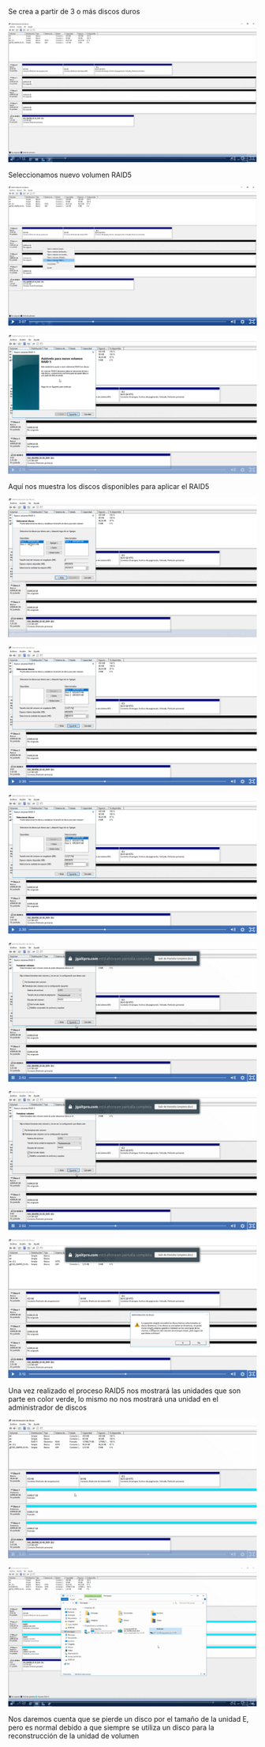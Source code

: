 Se crea a partir de 3 o más discos duros

![alt text](image-77.png)

Seleccionamos nuevo volumen RAID5

![alt text](image-78.png)

![alt text](image-79.png)

Aquí nos muestra los discos disponibles para aplicar el RAID5

![alt text](image-80.png)

![alt text](image-81.png)

![alt text](image-82.png)

![alt text](image-83.png)

![alt text](image-84.png)

![alt text](image-85.png)

Una vez realizado el proceso RAID5 nos mostrará las unidades que son parte en color verde, lo mismo no nos mostrará una unidad en el administrador de discos

![alt text](image-86.png)

![alt text](image-87.png)

Nos daremos cuenta que se pierde un disco por el tamaño de la unidad E, pero es normal debido a que siempre se utiliza un disco para la reconstrucción de la unidad de volumen
